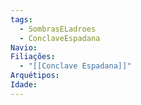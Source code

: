 ```yaml
---
tags:
  - SombrasELadroes
  - ConclaveEspadana
Navio: 
Filiações:
  - "[[Conclave Espadana]]"
Arquétipos: 
Idade:
---
```


